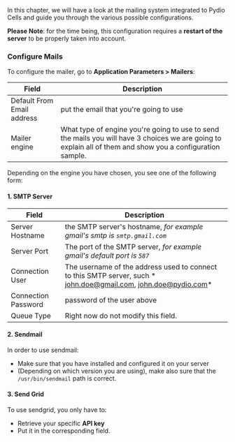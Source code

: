 In this chapter, we will have a look at the mailing system integrated to Pydio Cells and guide you through the various possible configurations.

**Please Note**: for the time being, this configuration requires a **restart of the server** to be properly taken into account.

### Configure Mails

To configure the mailer, go to **Application Parameters > Mailers**:

Field | Description
--- | ---
Default From Email address | put the email that you're going to use
Mailer engine  | What type of engine you're going to use to send the mails you will have 3 choices we are going to explain all of them and show you a configuration sample.

Depending on the engine you have chosen, you see one of the following form:

#### 1. **SMTP Server**

Field | Description
--- | ---
Server Hostname  | the SMTP server's hostname, *for example gmail's smtp is `smtp.gmail.com`*
Server Port  |  The port of the SMTP server, *for example gmail's default port is `587`*
Connection User  | The username of the address used to connect to this SMTP server, such * john.doe@gmail.com, john.doe@pydio.com*
Connection Password  | password of the user above
Queue Type  |  Right now do not modify this field.

#### 2. **Sendmail**

In order to use sendmail:
- Make sure that you have installed and configured it on your server
- (Depending on which version you are using), make also sure that the `/usr/bin/sendmail` path is correct.

#### 3. **Send Grid**

To use sendgrid, you only have to:
- Retrieve your specific **API key** 
- Put it in the corresponding field.
